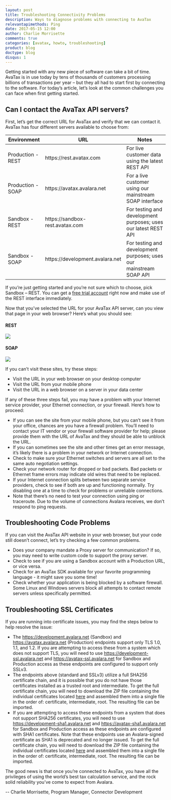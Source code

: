 ```yaml
---
layout: post
title: Troubleshooting Connectivity Problems
description: Ways to diagnose problems with connecting to AvaTax
relevantapimethods: Ping
date: 2017-05-15 12:00
author: Charlie Morrisette
comments: true
categories: [avatax, howto, troubleshooting]
product: blog
doctype: blog
disqus: 1
---
```


Getting started with any new piece of software can take a bit of time.  AvaTax is in use today by tens of thousands of customers processing billions of transactions per year – but they all had to start first by connecting to the software. For today’s article, let’s look at the common challenges you can face when first getting started.

<h2>Can I contact the AvaTax API servers?</h2>

First, let’s get the correct URL for AvaTax and verify that we can contact it.  AvaTax has four different servers available to choose from:

<div class="mobile-table">
	<table class="styled-table">
		<thead>
			<tr>
				<th>Environment</th>
				<th>URL</th>
				<th>Notes</th>
			</tr>
		</thead>
		<tbody>
			<tr>
				<td>Production - REST</td>
				<td>https://rest.avatax.com</td>
				<td>For live customer data using the latest REST API </td>
			</tr>
			<tr>
				<td>Production - SOAP</td>
				<td>https://avatax.avalara.net</td>
				<td>For a live customer using our mainstream SOAP interface</td>
			</tr>
			<tr>
				<td>Sandbox - REST</td>
				<td>https://sandbox-rest.avatax.com</td>
				<td>For testing and development purposes; uses our latest REST API</td>
			</tr>
			<tr>
				<td>Sandbox - SOAP</td>
				<td>https://development.avalara.net</td>
				<td>For testing and development purposes; uses our mainstream SOAP API</td>
		</tr>
		</tbody>
	</table>  
</div>

If you’re just getting started and you’re not sure which to choose, pick Sandbox – REST.  You can get a [free trial account](/avatax/signup/) right now and make use of the REST interface immediately.

Now that you’ve selected the URL for your AvaTax API server, can you view that page in your web browser?  Here’s what you should see:

<h4>REST</h4>
<img src="/public/images/blog/rest_site_resize.png">

<h4>SOAP</h4>
<img src="/public/images/blog/soap_site_resize.png">

If you can’t visit these sites, try these steps:

<ul class="normal">
    <li>Visit the URL in your web browser on your desktop computer</li>
    <li>Visit the URL from your mobile phone</li>
    <li>Visit the URL in a web browser on a server in your data center</li>
</ul>

If any of these three steps fail, you may have a problem with your Internet service provider, your Ethernet connection, or your firewall.  Here’s how to proceed:

<ul class="normal">
    <li>If you can see the site from your mobile phone, but you can’t see it from your office, chances are you have a firewall problem.  You’ll need to contact your IT vendor or your firewall software provider for help; please provide them with the URL of AvaTax and they should be able to unblock the URL.</li>
    <li>If you can sometimes see the site and other times get an error message, it’s likely there is a problem in your network or Internet connection.</li>
    <li>Check to make sure your Ethernet switches and servers are all set to the same auto negotiation settings.</li>
    <li>Check your network router for dropped or bad packets. Bad packets or Ethernet frame errors may indicate old wires that need to be replaced.</li>
    <li>If your Internet connection splits between two separate service providers, check to see if both are up and functioning normally.  Try disabling one at a time to check for problems or unreliable connections.</li>
    <li>Note that there’s no need to test your connection using ping or traceroute.  Due to the volume of connections Avalara receives, we don’t respond to ping requests.</li>
</ul>

<h2>Troubleshooting Code Problems</h2>

If you can visit the AvaTax API website in your web browser, but your code still doesn’t connect, let’s try checking a few common problems.

<ul class="normal">
    <li>Does your company mandate a Proxy server for communication?  If so, you may need to write custom code to support the proxy server.</li>
    <li>Check to see if you are using a Sandbox account with a Production URL, or vice versa.</li>
    <li>Check for an AvaTax SDK available for your favorite programming language - it might save you some time!</li>
    <li>Check whether your application is being blocked by a software firewall.  Some Linux and Windows servers block all attempts to contact remote servers unless specifically permitted.</li>
</ul>

<h2>Troubleshooting SSL Certificates</h2>

If you are running into certificate issues, you may find the steps below to help resolve the issue: 

<ul class="normal">
    <li>The <a href="https://development.avalara.net">https://development.avalara.net</a> (Sandbox) and <a href="https://avatax.avalara.net">https://avatax.avalara.net</a> (Production) endpoints support only TLS 1.0, 1.1, and 1.2.  If you are attempting to access these from a system which does not support TLS, you will need to use <a href="https://development-ssl.avalara.net">https://development-ssl.avalara.net</a> and <a href="https://avatax-ssl.avalara.net">https://avatax-ssl.avalara.net</a> for Sandbox and Production access as these endpoints are configured to support only SSLv3.</li>
    <li>The endpoints above (standard and SSLv3) utilize a full SHA256 certificate chain, and it is possible that you do not have those certificates installed as a trusted root and intermediate.  To get the full certificate chain, you will need to download the ZIP file containing the individual certificates located <a href="https://help.avalara.com/@api/deki/files/20147/SHA256_Symantec-Signed_Bundle.zip?revision=1">here</a> and assembled them into a single file in the order of: certificate, intermediate, root.  The resulting file can be imported.</li>
    <li>If you are attempting to access these endpoints from a system that does not support SHA256 certificates, you will need to use <a href="https://development-sha1.avalara.net">https://development-sha1.avalara.net</a> and <a href="https://avatax-sha1.avalara.net">https://avatax-sha1.avalara.net</a> for Sandbox and Production access as these endpoints are configured with SHA1 certificates.  Note that these endpoints use an Avalara-signed certificate as SHA1 is deprecated and no longer issued.  To get the full certificate chain, you will need to download the ZIP file containing the individual certificates located <a href="https://help.avalara.com/@api/deki/files/20148/SHA1_Avalara-Signed_Bundle.zip?revision=1">here</a> and assembled them into a single file in the order of: certificate, intermediate, root.  The resulting file can be imported.</li>
</ul>

The good news is that once you’re connected to AvaTax, you have all the privileges of using the world’s best tax calculation service, and the rock solid reliability you’ve come to expect from Avalara.

-- Charlie Morrisette, Program Manager, Connector Development



